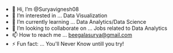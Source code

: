 - 👋 Hi, I’m @Suryavignesh08
- 👀 I’m interested in ... Data Visualization
- 🌱 I’m currently learning ... Data Analytics/Data Science
- 💞️ I’m looking to collaborate on ... Jobs related to Data Analytics
- 📫 How to reach me ... beegalasurya@gmail.com
- ⚡ Fun fact: ... You'll Never Know untill you try!

<!---
Suryavignesh08/Suryavignesh08 is a ✨ special ✨ repository because its `README.md` (this file) appears on your GitHub profile.
You can click the Preview link to take a look at your changes.
--->
